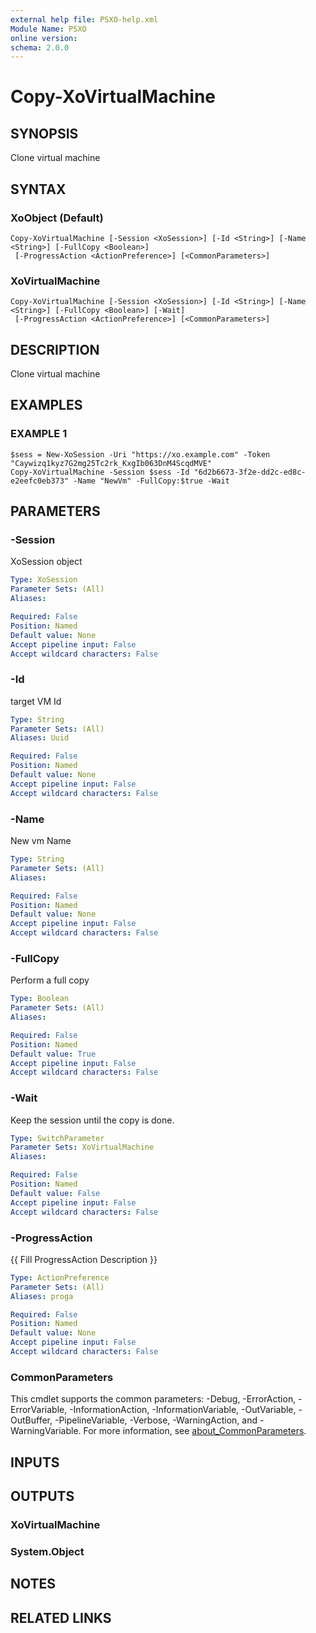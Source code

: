 ```yaml
---
external help file: PSXO-help.xml
Module Name: PSXO
online version:
schema: 2.0.0
---
```


# Copy-XoVirtualMachine

## SYNOPSIS
Clone virtual machine

## SYNTAX

### XoObject (Default)
```
Copy-XoVirtualMachine [-Session <XoSession>] [-Id <String>] [-Name <String>] [-FullCopy <Boolean>]
 [-ProgressAction <ActionPreference>] [<CommonParameters>]
```

### XoVirtualMachine
```
Copy-XoVirtualMachine [-Session <XoSession>] [-Id <String>] [-Name <String>] [-FullCopy <Boolean>] [-Wait]
 [-ProgressAction <ActionPreference>] [<CommonParameters>]
```

## DESCRIPTION
Clone virtual machine

## EXAMPLES

### EXAMPLE 1
```
$sess = New-XoSession -Uri "https://xo.example.com" -Token "Caywizq1kyz7G2mg25Tc2rk_KxgIb063DnM4ScqdMVE"
Copy-XoVirtualMachine -Session $sess -Id "6d2b6673-3f2e-dd2c-ed8c-e2eefc0eb373" -Name "NewVm" -FullCopy:$true -Wait
```

## PARAMETERS

### -Session
XoSession object

```yaml
Type: XoSession
Parameter Sets: (All)
Aliases:

Required: False
Position: Named
Default value: None
Accept pipeline input: False
Accept wildcard characters: False
```

### -Id
target VM Id

```yaml
Type: String
Parameter Sets: (All)
Aliases: Uuid

Required: False
Position: Named
Default value: None
Accept pipeline input: False
Accept wildcard characters: False
```

### -Name
New vm Name

```yaml
Type: String
Parameter Sets: (All)
Aliases:

Required: False
Position: Named
Default value: None
Accept pipeline input: False
Accept wildcard characters: False
```

### -FullCopy
Perform a full copy

```yaml
Type: Boolean
Parameter Sets: (All)
Aliases:

Required: False
Position: Named
Default value: True
Accept pipeline input: False
Accept wildcard characters: False
```

### -Wait
Keep the session until the copy is done.

```yaml
Type: SwitchParameter
Parameter Sets: XoVirtualMachine
Aliases:

Required: False
Position: Named
Default value: False
Accept pipeline input: False
Accept wildcard characters: False
```

### -ProgressAction
{{ Fill ProgressAction Description }}

```yaml
Type: ActionPreference
Parameter Sets: (All)
Aliases: proga

Required: False
Position: Named
Default value: None
Accept pipeline input: False
Accept wildcard characters: False
```

### CommonParameters
This cmdlet supports the common parameters: -Debug, -ErrorAction, -ErrorVariable, -InformationAction, -InformationVariable, -OutVariable, -OutBuffer, -PipelineVariable, -Verbose, -WarningAction, and -WarningVariable. For more information, see [about_CommonParameters](http://go.microsoft.com/fwlink/?LinkID=113216).

## INPUTS

## OUTPUTS

### XoVirtualMachine
### System.Object
## NOTES

## RELATED LINKS
